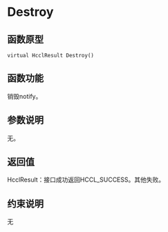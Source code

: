 # Destroy

## 函数原型<a name="zh-cn_topic_0000001956458645_section3132mcpsimp"></a>

```
virtual HcclResult Destroy()
```

## 函数功能<a name="zh-cn_topic_0000001956458645_section3135mcpsimp"></a>

销毁notify。

## 参数说明<a name="zh-cn_topic_0000001956458645_section3138mcpsimp"></a>

无。

## 返回值<a name="zh-cn_topic_0000001956458645_section3141mcpsimp"></a>

HcclResult：接口成功返回HCCL\_SUCCESS。其他失败。

## 约束说明<a name="zh-cn_topic_0000001956458645_section3144mcpsimp"></a>

无

